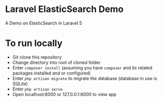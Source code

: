 # Laravel ElasticSearch Demo

A Demo on ElasticSearch in Laravel 5

# To run locally

 - Git clone this repository
 - Change directory into root of cloned folder
 - Enter `composer install` (assuming you have `composer` and its related packages installed and or configured)
 - Enter `php artisan migrate` to migrate the database (database in use is SQLite)
 - Enter `php artisan serve`
 - Open localhost:8000 or 127.0.0.1:8000 to view app
